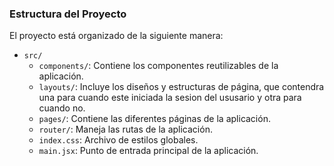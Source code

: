 ### Estructura del Proyecto

El proyecto está organizado de la siguiente manera:

- `src/`
    - `components/`: Contiene los componentes reutilizables de la aplicación.
    - `layouts/`: Incluye los diseños y estructuras de página, que contendra una para cuando este iniciada la sesion del ususario y otra para cuando no.
    - `pages/`: Contiene las diferentes páginas de la aplicación.
    - `router/`: Maneja las rutas de la aplicación.
    - `index.css`: Archivo de estilos globales.
    - `main.jsx`: Punto de entrada principal de la aplicación.